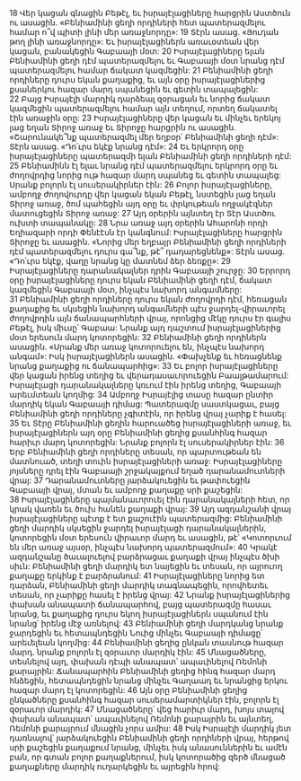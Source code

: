 18 Վեր կացան գնացին Բեթէլ, եւ իսրայէլացիները հարցրին Աստծուն ու ասացին. «Բենիամինի ցեղի որդիների հետ պատերազմելու համար ո՞վ պիտի լինի մեր առաջնորդը»: 19 Տէրն ասաց. «Յուդան թող լինի առաջնորդը»: Եւ իսրայէլացիներն առաւօտեան վեր կացան, բանակեցին Գաբաայի մօտ: 20 Իսրայէլացիները ելան Բենիամինի ցեղի դէմ պատերազմելու եւ Գաբաայի մօտ նրանց դէմ պատերազմելու համար ճակատ կազմեցին: 21 Բենիամինի ցեղի որդիները դուրս եկան քաղաքից, եւ այն օրը իսրայէլացիներից քսաներկու հազար մարդ սպանեցին եւ գետին տապալեցին: 22 Բայց Իսրայէլի մարդիկ դարձեալ զօրացան եւ նորից ճակատ կազմեցին պատերազմելու համար այն տեղում, որտեղ ճակատել էին առաջին օրը: 23 Իսրայէլացիները վեր կացան եւ մինչեւ երեկոյ լաց եղան Տիրոջ առաջ եւ Տիրոջը հարցրին ու ասացին. «Շարունակե՞նք պատերազմել մեր եղբօր՝ Բենիամինի ցեղի դէմ»: Տէրն ասաց. «Դո՛ւրս եկէք նրանց դէմ»: 24 Եւ երկրորդ օրը իսրայէլացիները պատերազմի ելան Բենիամինի ցեղի որդիների դէմ: 25 Բենիամինն էլ ելաւ նրանց դէմ պատերազմելու երկրորդ օրը եւ ժողովրդից նորից ութ հազար մարդ սպանեց եւ գետին տապալեց: Սրանք բոլորն էլ սուսերակիրներ էին:
26 Բոլոր իսրայէլացիները, ամբողջ ժողովուրդը վեր կացան եկան Բեթէլ, նստեցին լաց եղան Տիրոջ առաջ, ծոմ պահեցին այդ օրը եւ փրկութեան ողջակէզներ մատուցեցին Տիրոջ առաջ: 27 Այդ օրերին այնտեղ էր Տէր Աստծու ուխտի տապանակը: 28 Նրա առաջ այդ օրերին Ահարոնի որդի Եղիազարի որդի Փենէէսն էր կանգնում: Իսրայէլացիները հարցրին Տիրոջը եւ ասացին. «Նորից մեր եղբայր Բենիամինի ցեղի որդիների դէմ պատերազմելու դուրս գա՞նք, թէ՞ դադարեցնենք»: Տէրն ասաց. «Դո՛ւրս եկէք, վաղը նրանց կը մատնեմ ձեր ձեռքը»:
29 Իսրայէլացիները դարանակալներ դրին Գաբաայի շուրջը: 30 Երրորդ օրը իսրայէլացիները դուրս եկան Բենիամինի ցեղի դէմ, ճակատ կազմեցին Գաբաայի մօտ, ինչպէս նախորդ անգամները: 31 Բենիամինի ցեղի որդիները դուրս եկան ժողովրդի դէմ, հեռացան քաղաքից եւ սկսեցին նախորդ անգամների պէս ջարդել-վիրաւորել ժողովրդին այն ճանապարհների վրայ, որոնցից մէկը դուրս էր գալիս Բեթէլ, իսկ միւսը՝ Գաբաա: Նրանք այդ դաշտում իսրայէլացիներից մօտ երեսուն մարդ կոտորեցին: 32 Բենիամինի ցեղի որդիներն ասացին. «Սրանք մեր առաջ կոտորուելու են, ինչպէս նախորդ անգամ»: Իսկ իսրայէլացիներն ասացին. «Փախչենք եւ հեռացնենք նրանց քաղաքից ու ճանապարհից»: 33 Եւ բոլոր իսրայէլացիները վեր կացան իրենց տեղից եւ վերադասաւորուեցին Բաալթամարում: Իսրայէլացի դարանակալները կռւում էին իրենց տեղից, Գաբաայի արեւմտեան կողմից: 34 Ամբողջ Իսրայէլից տասը հազար ընտիր մարդիկ եկան Գաբաայի դիմաց: Պատերազմը սաստկացաւ, բայց Բենիամինի ցեղի որդիները չգիտէին, որ իրենց վրայ չարիք է հասել: 35 Եւ Տէրը Բենիամինի ցեղին հարուածեց իսրայէլացիների առաջ, եւ իսրայէլացիներն այդ օրը Բենիամինի ցեղից քսանհինգ հազար հարիւր մարդ կոտորեցին: Նրանք բոլորն էլ սուսերակիրներ էին:
36 Երբ Բենիամինի ցեղի որդիները տեսան, որ պարտութեան են մատնուած, տեղի տուին իսրայէլացիների առաջ: Իսրայէլացիները յոյսները դրել էին Գաբաայի շրջակայքում եղած դարանամուտների վրայ: 37 Դարանամուտները յարձակուեցին եւ թափուեցին Գաբաայի վրայ, մտան եւ ամբողջ քաղաքը սրի քաշեցին: 38 Իսրայէլացիները պայմանաւորուել էին դարանակալների հետ, որ կրակ վառեն եւ ծուխ հանեն քաղաքի վրայ: 39 Այդ ազդանշանի վրայ իսրայէլացիները պէտք է ետ քաշուէին պատերազմից: Բենիամինի ցեղի մարդիկ սկսեցին ջարդել իսրայէլացի դարանակալներին, կոտորեցին մօտ երեսուն վիրաւոր մարդ եւ ասացին, թէ՝ «Կոտորւում են մեր առաջ այսօր, ինչպէս նախորդ պատերազմում»: 40 Կրակէ ազդանշանը ծաւալուելով բարձրացաւ քաղաքի վրայ ինչպէս ծխի սիւն: Բենիամինի ցեղի մարդիկ ետ նայեցին եւ տեսան, որ այրուող քաղաքը երկինք է բարձրանում: 41 Իսրայէլացիները նորից ետ դարձան, Բենիամինի ցեղի մարդիկ տագնապեցին, որովհետեւ տեսան, որ չարիքը հասել է իրենց վրայ: 42 Նրանք իսրայէլացիներից փախան անապատի ճանապարհով, բայց պատերազմը հասաւ նրանց, եւ քաղաքից դուրս եկող իսրայէլացիներն սպանում էին նրանց՝ իրենց մէջ առնելով: 43 Բենիամինի ցեղի մարդկանց նրանք ջարդեցին եւ հետապնդեցին Նուից մինչեւ Գաբաայի դիմացը՝ արեւելեան կողմից: 44 Բենիամինի ցեղից ընկան տասնութ հազար մարդ. նրանք բոլորն էլ զօրաւոր մարդիկ էին: 45 Մնացածները, տեսնելով այդ, փախան դէպի անապատ՝ ապաւինելով Ռեմոնի քարայրին: Ճանապարհին Բենիամինի ցեղից հինգ հազար մարդ հնձեցին, հետապնդեցին նրանց մինչեւ Գաղաադ եւ նրանցից երկու հազար մարդ էլ կոտորեցին: 46 Այն օրը Բենիամինի ցեղից ընկածները քսանհինգ հազար սուսերամարտիկներ էին, բոլորն էլ զօրաւոր մարդիկ: 47 Մնացածները՝ վեց հարիւր մարդ, խոյս տալով փախան անապատ՝ ապաւինելով Ռեմոնի քարայրին եւ այնտեղ, Ռեմոնի քարայրում մնացին չորս ամիս: 48 Իսկ Իսրայէլի մարդիկ յետ դառնալով՝ յարձակուեցին Բենիամինի ցեղի որդիների վրայ, հերթով սրի քաշեցին քաղաքում նրանց, մինչեւ իսկ անասուններին եւ ամէն բան, որ գտան բոլոր քաղաքներում, իսկ կոտորածից զերծ մնացած քաղաքները մարդիկ ուղարկեցին եւ այրեցին հրով:

